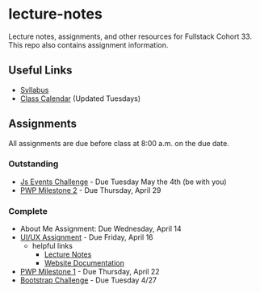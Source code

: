# lecture-notes
Lecture notes, assignments, and other resources for Fullstack Cohort 33. This repo also contains assignment information.

## Useful Links
* [Syllabus](http://ddc-web-curriculum.cnm.edu/syllabus/)
* [Class Calendar](https://calendar.google.com/calendar?cid=Ym9vdGNhbXBjb2RlcnNAZ21haWwuY29t) (Updated Tuesdays)

## Assignments
All assignments are due before class at 8:00 a.m. on the due date.

### Outstanding 
* [Js Events Challenge](https://classroom.github.com/a/JJzoZx2h) - Due Tuesday May the 4th (be with you)
* [PWP Milestone 2](http://ddc-web-curriculum.cnm.edu/pwp-milestone-two/) - Due Thursday, April 29

### Complete
* About Me Assignment: Due Wednesday, April 14 
* [UI/UX Assignment](https://classroom.github.com/a/nwrTcz7a) - Due Friday, April 16 
    * helpful links
        * [Lecture Notes](./week-01/ui-ux/ui-ux.md)
        * [Website Documentation](http://ddc-web-curriculum.cnm.edu/intro-to-ux/)
* [PWP Milestone 1](http://ddc-web-curriculum.cnm.edu/pwp-milestone-one/) - Due Thursday, April 22
* [Bootstrap Challenge](https://classroom.github.com/a/aN8NPxyv) - Due Tuesday 4/27
